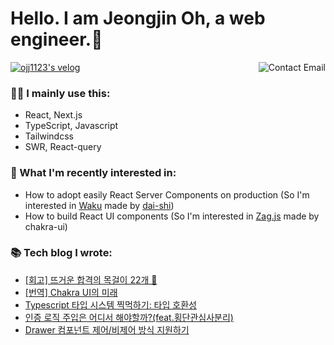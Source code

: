 # Hello. I am Jeongjin Oh, a web engineer.👋

<a href="mailto:rojay.developer@gmail.com"> 
  <img align="right" src="http://img.shields.io/badge/-contact-9cf?style=social&amp;logo=Minutemailer&amp" alt="Contact Email">
</a>

[![ojj1123's velog](https://velog-readme-stats.vercel.app/api/badge?name=velog)](https://velog.io/@ojj1123)

### 🧑‍💻 I mainly use this:
- React, Next.js
- TypeScript, Javascript
- Tailwindcss
- SWR, React-query

### 🧐 What I'm recently interested in:
- How to adopt easily React Server Components on production (So I'm interested in [Waku](https://github.com/dai-shi/waku) made by [dai-shi](https://github.com/dai-shi))
- How to build React UI components (So I'm interested in [Zag.js](https://github.com/chakra-ui/zag) made by chakra-ui)

### 📚 Tech blog I wrote:
- [[회고] 뜨거운 합격의 목걸이 22개 🏅](https://velog.io/@ojj1123/2023-retrospect)
- [[번역] Chakra UI의 미래](https://velog.io/@ojj1123/the-future-of-chakra-ui)
- [Typescript 타입 시스템 찍먹하기: 타입 호환성](https://velog.io/@ojj1123/about-type-compatibility)
- [인증 로직 주입은 어디서 해야할까?(feat.횡단관심사분리)](https://velog.io/@ojj1123/where-should-i-inject-the-authentication-logic)
- [Drawer 컴포넌트 제어/비제어 방식 지원하기](https://velog.io/@ojj1123/how-to-design-a-drawer-component)
